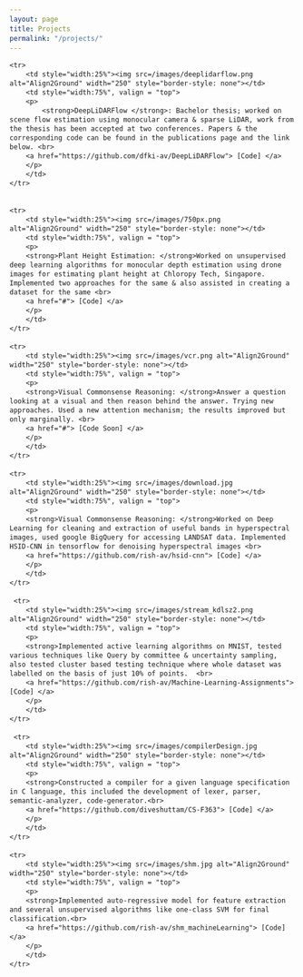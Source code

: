 ```yaml
---
layout: page
title: Projects
permalink: "/projects/"
---
```


<table width="100%" align="center" border="0" cellspacing="0" cellpadding="20">
<tbody>

    <tr>
        <td style="width:25%"><img src=/images/deeplidarflow.png alt="Align2Ground" width="250" style="border-style: none"></td>
        <td style="width:75%", valign = "top">
        <p>
            <strong>DeepLiDARFlow </strong>: Bachelor thesis; worked on scene flow estimation using monocular camera & sparse LiDAR, work from the thesis has been accepted at two conferences. Papers & the corresponding code can be found in the publications page and the link below. <br>
        <a href="https://github.com/dfki-av/DeepLiDARFlow"> [Code] </a>
        </p>
        </td>
    </tr>


    <tr>
        <td style="width:25%"><img src=/images/750px.png alt="Align2Ground" width="250" style="border-style: none"></td>
        <td style="width:75%", valign = "top">
        <p>
        <strong>Plant Height Estimation: </strong>Worked on unsupervised deep learning algorithms for monocular depth estimation using drone images for estimating plant height at Chloropy Tech, Singapore. Implemented two approaches for the same & also assisted in creating a dataset for the same <br>
        <a href="#"> [Code] </a>
        </p>
        </td>
    </tr>

    <tr>
        <td style="width:25%"><img src=/images/vcr.png alt="Align2Ground" width="250" style="border-style: none"></td>
        <td style="width:75%", valign = "top">
        <p>
        <strong>Visual Commonsense Reasoning: </strong>Answer a question looking at a visual and then reason behind the answer. Trying new approaches. Used a new attention mechanism; the results improved but only marginally. <br>
        <a href="#"> [Code Soon] </a>
        </p>
        </td>
    </tr>

    <tr>
        <td style="width:25%"><img src=/images/download.jpg alt="Align2Ground" width="250" style="border-style: none"></td>
        <td style="width:75%", valign = "top">
        <p>
        <strong>Visual Commonsense Reasoning: </strong>Worked on Deep Learning for cleaning and extraction of useful bands in hyperspectral images, used google BigQuery for accessing LANDSAT data. Implemented HSID-CNN in tensorflow for denoising hyperspectral images <br>
        <a href="https://github.com/rish-av/hsid-cnn"> [Code] </a>
        </p>
        </td>
    </tr>

     <tr>
        <td style="width:25%"><img src=/images/stream_kdlsz2.png alt="Align2Ground" width="250" style="border-style: none"></td>
        <td style="width:75%", valign = "top">
        <p>
        <strong>Implemented active learning algorithms on MNIST, tested various techniques like Query by committee & uncertainty sampling, also tested cluster based testing technique where whole dataset was labelled on the basis of just 10% of points.  <br>
        <a href="https://github.com/rish-av/Machine-Learning-Assignments"> [Code] </a>
        </p>
        </td>
    </tr>

     <tr>
        <td style="width:25%"><img src=/images/compilerDesign.jpg alt="Align2Ground" width="250" style="border-style: none"></td>
        <td style="width:75%", valign = "top">
        <p>
        <strong>Constructed a compiler for a given language specification in C language, this included the development of lexer, parser, semantic-analyzer, code-generator.<br>
        <a href="https://github.com/diveshuttam/CS-F363"> [Code] </a>
        </p>
        </td>
    </tr>

    <tr>
        <td style="width:25%"><img src=/images/shm.jpg alt="Align2Ground" width="250" style="border-style: none"></td>
        <td style="width:75%", valign = "top">
        <p>
        <strong>Implemented auto-regressive model for feature extraction and several unsupervised algorithms like one-class SVM for final classification.<br>
        <a href="https://github.com/rish-av/shm_machineLearning"> [Code] </a>
        </p>
        </td>
    </tr>

</tbody>
</table>
